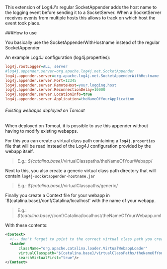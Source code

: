 This extension of Log4J's regular SocketAppender adds the host name to the logging event before sending it to a SocketServer.
When a SocketServer receives events from multiple hosts this allows to track on which host the event took place.

###How to use

You basically use the SocketAppenderWithHostname instead of the regular SocketAppender

An example Log4J configuration (log4j.properties):
```INI
log4j.rootLogger=ALL, server
#log4j.appender.server=org.apache.log4j.net.SocketAppender
log4j.appender.server=org.apache.log4j.net.SocketAppenderWithHostname
log4j.appender.server.Port=12345
log4j.appender.server.RemoteHost=your.logging.host
log4j.appender.server.ReconnectionDelay=10000
log4j.appender.server.LocationInfo=true
log4j.appender.server.Application=theNameOfYourApplication
```

###### Existing webapps deployed on Tomcat

When deployed on Tomcat, it is possible to use this appender without having to modify existing webapps.

For this you can create a virtual class path containing a `log4j.properties` file that will be read instead of the Log4J configuration provided by the webapp itself.
>E.g.: *${catalina.base}*/virtualClasspaths/theNameOfYourWebapp/

Next to this, you also create a generic virtual class path directory that will contain `log4j-socketappender-hostname.jar`
>E.g.: *${catalina.base}*/virtualClasspaths/generic/

Finally you create a Context file for your webapp in `${catalina.base}/conf/Catalina/localhost' with the name of your webapp.
>E.g.: *${catalina.base}*/conf/Catalina/localhost/theNameOfYourWebapp.xml

With these contents:

```XML
<Context>
  <!-- don't forget to point to the correct virtual class path you created for your webapp -->
  <Loader
      className="org.apache.catalina.loader.VirtualWebappLoader"
      virtualClasspath="${catalina.base}/virtualClassPaths/theNameOfYourWebapp;${catalina.base}/virtualClassPaths/generic/log4j-socketappender-hostname.jar"
      searchVirtualFirst="true"/>
</Context>
```

